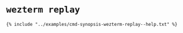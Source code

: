 # `wezterm replay`

```console
{% include "../examples/cmd-synopsis-wezterm-replay--help.txt" %}
```


